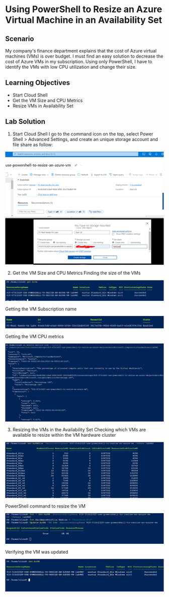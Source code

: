# Using PowerShell to Resize an Azure Virtual Machine in an Availability Set

## Scenario

My company's finance department explains that the cost of Azure virtual machines (VMs) is over budget. I must find an easy solution to decrease the cost of Azure VMs 
in my subscription. Using only PowerShell, I have to identify the VMs with low CPU utilization and change their size.

## Learning Objectives

* Start Cloud Shell
* Get the VM Size and CPU Metrics
* Resize VMs in Availability Set

## Lab Solution

1.	Start Cloud Shell
I go to the command icon on the top, select Power Shell > Advanced Settings, and create an unique storage account and file share as follow:

![](../../Images/Lab-12/Imagen1.png/)

2.	Get the VM Size and CPU Metrics
Finding the size of the VMs

![](../../Images/Lab-12/Imagen2.png/)

Getting the VM Subscription name

![](../../Images/Lab-12/Imagen3.png/)

Getting the VM CPU metrics

![](../../Images/Lab-12/Imagen4.png/)

3.	Resizing the VMs in the Availability Set
Checking which VMs are available to resize within the VM hardware cluster 

![](../../Images/Lab-12/Imagen5.png/)

PowerShell command to resize the VM

![](../../Images/Lab-12/Imagen6.png/)

Verifying the VM was updated

![](../../Images/Lab-12/Imagen7.png/)

